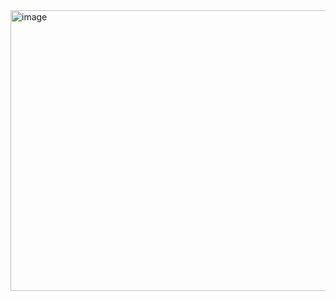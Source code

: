 <img width="1515" height="449" alt="image" src="https://github.com/user-attachments/assets/d288acb7-4d0e-4365-a638-3981980125d0" />
